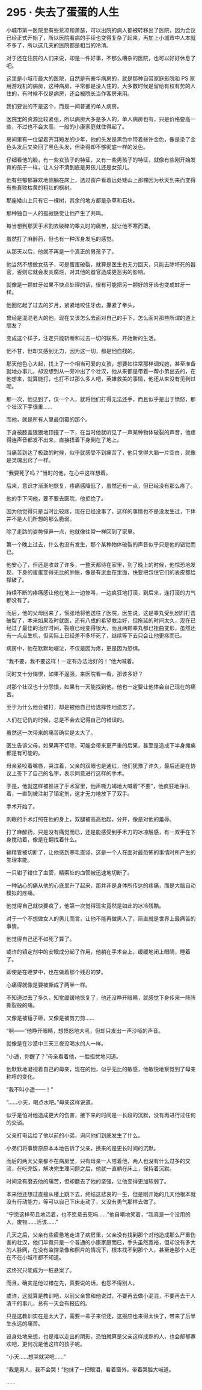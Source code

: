 # 295 · 失去了蛋蛋的人生

小城市第一医院里有些荒凉和萧瑟，可以出院的病人都被转移出了医院，因为会议已经正式开始了，所以医院看病的手续也变得复杂了起来，再加上小城市中人本就不多了，所以这几天的医院都是相当的冷清。

对于还在住院的人们来说，却是一件好事，不那么嘈杂的医院，也可以好好休息了吧。

这里是小城市最大的医院，自然是有豪华病房的，就是那种自带家庭影院和 PS 家用游戏机的病房，这种病房，平常都是没人住的，大多数时候是留给有权有势的人住的，有时候不仅是病房，还会被院长当作客房来用。

我们要说的不是这个，而是一间普通的单人病房。

医院里的资源比较紧张，所以病房大多是多人的，单人病房也有，只是价格要高一些，不过也不会太高，一般的小康家庭就住得起了。

房间里有一位留着齐耳短发的少年，他的头发是黑色中带着些许金色，像是染了金色头发后又染回了黑色头发，但染得却不够彻底一样的发色。

仔细看他的脸，有一些女孩子的特征，又有一些男孩子的特征，就像有些刚开始发育的孩子一样，让人分不清到底是男孩儿还是女孩儿。

他有些郁郁寡欢地侧躺在床上，透过窗户看着远处矮山上那棵因为秋天到来而变得有些衰败枯黄的粗壮的枫树。

那座矮山上只有它一棵树，其余的地方都是杂草和石块。

那种独自一人的孤寂感觉让他产生了共鸣。

每当想到那天手术割去破碎的睾丸时的痛苦，就让他不寒而栗。

虽然打了麻醉药，但也有一种浑身发毛的感觉。

从那天以后，他就不再是一个真正的男孩子了。

他当然不想做女孩子，可是蛋蛋破裂，就算是医生也无力回天，只能去除坏死的器官，否则它就会发炎腐烂，对其他的器官造成更恶劣的影响。

就像是一颗蛀牙如果不快点处理的话，很有可能把另一颗好的牙齿也变成蛀牙一样。

他回忆起了过去的岁月，紧紧地咬住牙齿，攥紧了拳头。

曾经是混混老大的他，现在又该怎么去面对自己的手下，怎么面对那些所谓的道上朋友？

变成这个样子，注定只能斩断和过去一切的联系，开始新的生活。

他不甘，但却又感到无力，因为这一切，都是他自找的。

那天他色心大起，找上了一个相当可爱的女孩，想要如往常那样调戏她，甚至准备就地办事儿，却没想到从一旁冲出了个壮汉，他从来都是带着一帮小弟出去的，在他想来，就算能打，也打不过那么多人吧，英雄救美的事情，他还从来没有见到过呢。

那一次，他见到了，仅一个人，就将他们打得无法还手，而且似乎是出于愤怒，那个壮汉下手很重……

而他，就是所有人里最倒霉的那个。

下身被膝盖狠狠地顶撞了一下，在当时他就听见了一声某种物体破裂的声音，他疼得连声音都发不出来，直接捂着下身倒在了地上。

当痛苦到达了极致的时候，似乎就感受不到痛苦了，他只觉得大脑一片空白，就像是灵魂出窍了一样。

“我要死了吗？”当时的他，在心中这样想着。

后来，意识才渐渐地恢复，疼痛感降低了，虽然还有一点，但已经没有那么疼了。

他的手下问他，要不要去医院，他拒绝了。

因为他觉得只是当时比较疼，现在已经没事了，这样的事情也不是没发生过，下体并不是人们所想的那么脆弱。

除了走路的姿势怪异一点，他就像往常一样回到了家里。

第一个晚上过去，什么也没有发生，那个某种物体破裂的声音似乎只是他的错觉而已。

他安心了，但还是收敛了许多，一整天都待在家里，到了晚上的时候，他惊恐地发现，下身的蛋蛋变得无比的肿胀，像是有淤血在里面，快要把包住它们的表皮都给撑破了。

持续不断的疼痛感让他在地上一边惨叫，一边疯狂地打滚，到后来，连打滚的力气都没有了。

而后，他的父母回来了，慌张地将他送往了医院，医生说，这是睾丸受到剧烈打击破裂了，本来如果及时就医，还有八成的希望救治好，但拖延的时间太久，现在已经过了最佳的治疗时间，裂痕已经变得很大，而且两颗睾丸都已扭曲变形，虽然还有一点点生机，但实际上已经差不多坏死了，继续等下去只会让他更疼而已。

病房中，他在默默地啜泣，不仅是因为疼，更是因为恐惧。

“我不要，我不要这样！一定有办法治好的！”他大喊着。

同时又十分悔恨，如果不逞强，来医院看一看，那该多好？

对那个壮汉也十分怨恨，如果有一天能找到他，他也一定要让他体会自己现在的痛苦。

至于为什么他会被打，却是被他自己给选择性地遗忘了。

人们在记仇的时候，总是不会去记得自己的错误的。

虽然这一次带来的痛苦确实是太大了。

医生告诉父母，如果再不切除，可能会带来更严重的后果，甚至是造成下半身瘫痪都是有可能的。

母亲紧咬着嘴唇，哭泣着，父亲的双眼也是通红，他们犹豫了许久，最后还是在协议上签下了自己的名字，表示同意进行这样的手术。

于是，他就这样被推进了手术室里，他声嘶力竭地大喊着“不要”，他疯狂地挣扎着，一直到被注射了镇定剂，这才无力地放下了双手。

手术开始了。

刺眼的手术灯照在他的身上，双腿被高高抬起，分开，像是对他的羞辱。

打了麻醉药，只是没有痛觉而已，还是能感受到手术刀的冰凉触感，有一双手在下身搅动着，像是在翻找着什么。

输精管被切断了，让他感到寒毛直竖，这是一个人在面对最恐怖的事情时所产生的生理本能。

一只钳子钳住了血管，精索处的血管被迅速地切断了。

一种钻心的痛从他的心底里升了起来，那并非是身体所传达的疼痛，而是大脑自动模拟的疼痛。

他觉得自己就快要疯了，他第一次觉得现实竟然是如此的冰冷残酷。

对于一个不想做女人的男儿而言，让他不能再做男人了，简直就是世界上最痛苦的事情。

他觉得自己还不如死了算了。

或许的镇定剂中的安眠成分起了作用，他躺在手术台上，缓缓地闭上眼睛，睡着了。

即使是在睡梦中，也在做着那个残忍的梦。

心痛得就像是要被撕成了两半一样。

不知道过去了多久，知觉缓缓地恢复了，他还没睁开眼睛，就感觉下身传来一阵阵撕裂般的痛。

又像是被锤子砸，又像是被剪刀剪……

“啊——”他睁开眼睛，想愤怒地大吼，但却只发出一声沙哑的声音。

就像是在沙漠中三天三夜没喝水的人一样。

“小遥，你醒了？”母亲看着他，一脸担忧地问道。

他默默地凝视着自己的母亲，现在的他，似乎无比的敏感，他敏锐地察觉到了母亲称呼的变化。

“我不叫小遥——！”

“……小天，喝点水吧。”母亲这样说道。

似乎是怕对他造成更大的伤害，接下来的时间是一长段的沉默，没有再进行过任何的交谈。

父亲打电话给了他以前的小弟，询问他们到底发生了什么。

小弟们将事情原原本本地告诉了父亲，换来的是更长时间的沉默。

而后的两天父亲都不在病房里，只有母亲一人陪着他，两人也没有什么过多的交流，在吃完饭，解决完生理问题之后，他就一直躺在床上，保持着沉默。

时间没有磨去他的痛苦，但却磨去了他的坚强，让他变得更加软弱了。

本来他还想过直接从楼上跳下去，终结这悲哀的一生，但是刚开始的几天他根本就没有行动能力，等可以自己下床走动了，又没有勇气那样去做了。

“宁愿这样苟且地活着，也不愿意去死吗……”他自嘲地笑着，“我真是一个没用的人，废物……活该……”

几天之后，父亲有些疲惫地走进了病房里，父亲没有找到那个对他造成那么严重伤害的壮汉，他们毕竟只是一个普通的小康家庭而已，手头虽然宽裕，但却没有多大的人脉网，在没有监控录像和照片的情况下，根本找不到那个人，甚至连那个人还在不在小城市都不知道。

这终究只能成为一桩悬案了。

而且，确实是他过错在先，真要说的话，也怨不得别人。

或许，这就算是教训吧，以前父亲曾和他说过，不要再去做小混混，不要再去干人渣干的事儿，总有一天会有报应的。

只是这教训实在是太大了，需要一辈子来偿还，这报应也来得太快了，带来了后半生永远的痛苦。

设身处地来想，也是难以走出的阴影，恐怕就算是父亲这样成熟的人，也会郁郁寡欢吧，更何况是他这样的孩子呢。

“小天……想哭就哭吧……”

“我是男人，我不会哭！”他抹了一把眼泪，看着窗外，带着哭腔大喊道。

……
